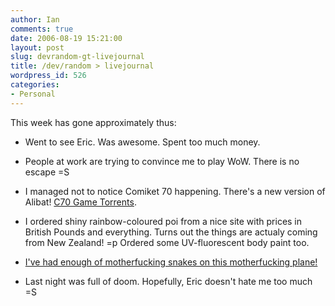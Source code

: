 ```yaml
---
author: Ian
comments: true
date: 2006-08-19 15:21:00
layout: post
slug: devrandom-gt-livejournal
title: /dev/random > livejournal
wordpress_id: 526
categories:
- Personal
---
```


This week has gone approximately thus:  

* Went to see Eric.  Was awesome.  Spent too much money.  

* People at work are trying to convince me to play WoW.  There is no escape =S  

* I managed not to notice Comiket 70 happening.  There's a new version of Alibat!  <a href="http://www.hongfire.com/forum/showthread.php?t=55142">C70 Game Torrents</a>.  

* I ordered shiny rainbow-coloured poi from a nice site with prices in British Pounds and everything.  Turns out the things are actualy coming from New Zealand! =p  Ordered some UV-fluorescent body paint too.  

* <a href="http://www.youtube.com/watch?v=zJhuwihy7FE">I've had enough of motherfucking snakes on this motherfucking plane!</a>  

* Last night was full of doom.  Hopefully, Eric doesn't hate me too much =S  


